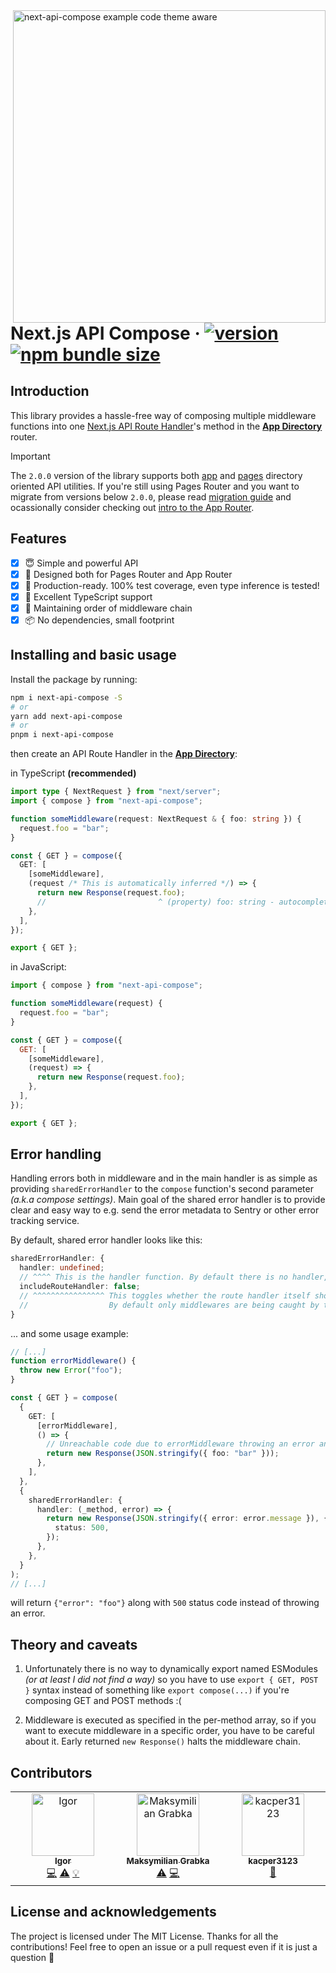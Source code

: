 <picture>
  <source media="(prefers-color-scheme: dark)" srcset="https://raw.githubusercontent.com/neg4n/next-api-compose/development/.github/assets/code_dark.png">
  <source media="(prefers-color-scheme: light)" srcset="https://raw.githubusercontent.com/neg4n/next-api-compose/development/.github/assets/code_light.png">
  <img align="right" width="500px" height="500px" alt="next-api-compose example code theme aware" src="https://raw.githubusercontent.com/neg4n/next-api-compose/development/.github/assets/code_dark.png"/>
</picture>

# Next.js API Compose &middot; [![version](https://badgen.net/npm/v/next-api-compose)](https://www.npmjs.com/package/next-api-compose) [![npm bundle size](https://badgen.net/bundlephobia/minzip/next-api-compose)](https://bundlephobia.com/package/next-api-compose)

## Introduction

This library provides a hassle-free way of composing multiple middleware functions into one [Next.js API Route Handler][next-api-route-handlers]'s method in the **[App Directory][next-app-router]** router.

> [!IMPORTANT]
> The `2.0.0` version of the library supports both [app][next-app-router] and [pages][next-app-router] directory oriented API utilities. If you're still using Pages Router and you want to migrate from versions below `2.0.0`, please read [migration guide](./.github/MIGRATE_V2.md) and ocassionally consider checking out [intro to the App Router][next-app-router-intro].

## Features

- [x] 😇 Simple and powerful API
- [x] 🚀 Designed both for Pages Router and App Router
- [x] 🧪 Production-ready. 100% test coverage, even type inference is tested!
- [x] 🥷 Excellent TypeScript support
- [x] 🧬 Maintaining order of middleware chain
- [x] 📦 No dependencies, small footprint

## Installing and basic usage

Install the package by running:

```sh
npm i next-api-compose -S
# or
yarn add next-api-compose
# or
pnpm i next-api-compose
```

then create an API Route Handler in the **[App Directory][next-app-router-intro]**:

in TypeScript **(recommended)**

```ts
import type { NextRequest } from "next/server";
import { compose } from "next-api-compose";

function someMiddleware(request: NextRequest & { foo: string }) {
  request.foo = "bar";
}

const { GET } = compose({
  GET: [
    [someMiddleware],
    (request /* This is automatically inferred */) => {
      return new Response(request.foo);
      //                         ^ (property) foo: string - autocomplete works here
    },
  ],
});

export { GET };
```

in JavaScript:

```js
import { compose } from "next-api-compose";

function someMiddleware(request) {
  request.foo = "bar";
}

const { GET } = compose({
  GET: [
    [someMiddleware],
    (request) => {
      return new Response(request.foo);
    },
  ],
});

export { GET };
```

## Error handling

Handling errors both in middleware and in the main handler is as simple as providing `sharedErrorHandler` to the `compose` function's second parameter _(a.k.a compose settings)_. Main goal of the shared error handler is to provide clear and easy way to e.g. send the error metadata to Sentry or other error tracking service.

By default, shared error handler looks like this:

```ts
sharedErrorHandler: {
  handler: undefined;
  // ^^^^ This is the handler function. By default there is no handler, so the error is being just thrown.
  includeRouteHandler: false;
  // ^^^^^^^^^^^^^^^^ This toggles whether the route handler itself should be included in a error handled area.
  //                  By default only middlewares are being caught by the sharedErrorHandler
}
```

... and some usage example:

```ts
// [...]
function errorMiddleware() {
  throw new Error("foo");
}

const { GET } = compose(
  {
    GET: [
      [errorMiddleware],
      () => {
        // Unreachable code due to errorMiddleware throwing an error and halting the chain
        return new Response(JSON.stringify({ foo: "bar" }));
      },
    ],
  },
  {
    sharedErrorHandler: {
      handler: (_method, error) => {
        return new Response(JSON.stringify({ error: error.message }), {
          status: 500,
        });
      },
    },
  }
);
// [...]
```

will return `{"error": "foo"}` along with `500` status code instead of throwing an error.

## Theory and caveats

1. Unfortunately there is no way to dynamically export named ESModules _(or at least I did not find a way)_ so you have to use `export { GET, POST }` syntax instead of something like `export compose(...)` if you're composing GET and POST methods :(

2. Middleware is executed as specified in the per-method array, so if you want to execute middleware in a specific order, you have to be careful about it. Early returned `new Response()` halts the middleware chain.

## Contributors

<!-- ALL-CONTRIBUTORS-LIST:START - Do not remove or modify this section -->
<!-- prettier-ignore-start -->
<!-- markdownlint-disable -->
<table>
  <tbody>
    <tr>
      <td align="center" valign="top" width="14.28%"><a href="https://neg4n.dev/"><img src="https://avatars.githubusercontent.com/u/57688858?v=4?s=100" width="100px;" alt="Igor"/><br /><sub><b>Igor</b></sub></a><br /><a href="https://github.com/neg4n/next-api-compose/commits?author=neg4n" title="Code">💻</a> <a href="https://github.com/neg4n/next-api-compose/commits?author=neg4n" title="Tests">⚠️</a> <a href="#example-neg4n" title="Examples">💡</a></td>
      <td align="center" valign="top" width="14.28%"><a href="https://github.com/mgrabka"><img src="https://avatars.githubusercontent.com/u/116151164?v=4?s=100" width="100px;" alt="Maksymilian Grabka"/><br /><sub><b>Maksymilian Grabka</b></sub></a><br /><a href="https://github.com/neg4n/next-api-compose/commits?author=mgrabka" title="Tests">⚠️</a> <a href="https://github.com/neg4n/next-api-compose/commits?author=mgrabka" title="Code">💻</a></td>
      <td align="center" valign="top" width="14.28%"><a href="https://github.com/kacper3123"><img src="https://avatars.githubusercontent.com/u/89151689?v=4?s=100" width="100px;" alt="kacper3123"/><br /><sub><b>kacper3123</b></sub></a><br /><a href="https://github.com/neg4n/next-api-compose/commits?author=kacper3123" title="Documentation">📖</a></td>
    </tr>
  </tbody>
</table>

<!-- markdownlint-restore -->
<!-- prettier-ignore-end -->

<!-- ALL-CONTRIBUTORS-LIST:END -->

## License and acknowledgements

The project is licensed under The MIT License. Thanks for all the contributions! Feel free to open an issue or a pull request even if it is just a question 🙌

[next-api-route-handlers]: https://nextjs.org/docs/app/building-your-application/routing/route-handlers
[next-app-router-intro]: https://nextjs.org/docs/app/building-your-application/routing#the-app-router
[next-app-router]: https://nextjs.org/docs/app
[next-pages-router]: https://nextjs.org/docs/pages
